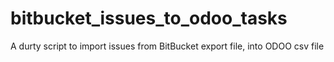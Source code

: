 # bitbucket_issues_to_odoo_tasks
A durty script to import issues from BitBucket export file, into ODOO csv file
